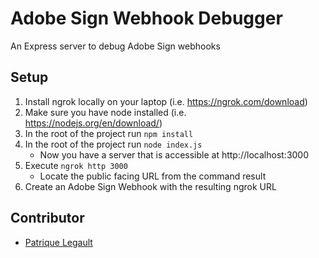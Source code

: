 # Adobe Sign Webhook Debugger

An Express server to debug Adobe Sign webhooks

## Setup

1. Install ngrok locally on your laptop (i.e. https://ngrok.com/download)
2. Make sure you have node installed (i.e. https://nodejs.org/en/download/)
3. In the root of the project run `npm install`
4. In the root of the project run `node index.js`
    - Now you have a server that is accessible at http://localhost:3000
5. Execute `ngrok http 3000`
    - Locate the public facing URL from the command result
6. Create an Adobe Sign Webhook with the resulting ngrok URL

## Contributor

- [Patrique Legault](https://github.com/pat-lego)

